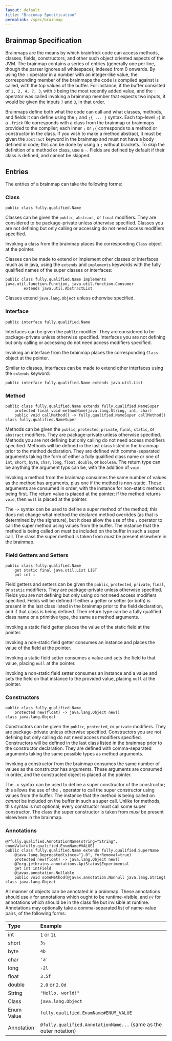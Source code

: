 ```yaml
---
layout: default
title: "Brainmap Specification"
permalink: /spec/brainmap
---
```


## Brainmap Specification

Brainmaps are the means by which brainfrick code can access methods, classes,
fields, constructors, and other such object oriented aspects of the JVM. The
brainmap contains a series of entries (generally one per line, though the parser
ignores all whitespace), indexed from 0 onwards. By using the `:` operator in a
number with an integer-like value, the corresponding member of the brainmaps the
code is compiled against is called, with the top values of the buffer. For
instance, if the buffer consisted of `1, 2, 4, 7, 3`, with `3` being the most
recently added value, and the `:` operator was called invoking a brainmap member
that expects two inputs, it would be given the inputs `7` and `3`, in that order.

Brainmaps define both what the code can call and what classes, methods, and fields
it can define using the `;` and `;{ ... }` syntax. Each top-level
`;{` in a `.frick` file corresponds with a class from the brainmap or brainmaps
provided to the compiler; each inner `;` or `;{` corresponds to a method or constructor
in the class. If you wish to make a method abstract, it must be given the
`abstract` keyword in the brainmap and must not have a body defined in code; this
can be done by using a `;` without brackets. To skip the definition of a method
or class, use a `-`. Fields are defined by default if their class is defined, and
cannot be skipped.

## Entries

The entries of a brainmap can take the following forms:

### Class
```brainmap
public class fully.qualified.Name
```
Classes can be given the `public`, `abstract`, or `final` modifiers. They are
considered to be package-private unless otherwise specified. Classes you are not
defining but only calling or accessing do not need access modifiers specified.

Invoking a class from the brainmap places the corresponding `Class` object at the
pointer.

Classes can be made to extend or implement other classes or interfaces much as in
java, using the `extends` and `implements` keywords with the fully qualified names
of the super classes or interfaces:
```brainmap
public class fully.qualified.Name implements java.util.function.Function, java.util.function.Consumer
        extends java.util.AbstractList
```
Classes extend `java.lang.Object` unless otherwise specified.

### Interface
```brainmap
public interface fully.qualified.Name
```
Interfaces can be given the `public` modifier. They are
considered to be package-private unless otherwise specified. Interfaces you are not
defining but only calling or accessing do not need access modifiers specified.

Invoking an interface from the brainmap places the corresponding `Class` object at the
pointer. 

Similar to classes, interfaces can be made to extend other interfaces using the
`extends` keyword:
```brainmap
public interface fully.qualified.Name extends java.util.List
```

### Method
```brainmap
public class fully.qualified.Name extends fully.qualified.NameSuper
    protected final void methodName(java.lang.String, int, char)
    public void callMethod() -> fully.qualified.NameSuper callMethod()
class fully.qualified.NameSuper
```

Methods can be given the `public`, `protected`, `private`, `final`, `static`, or
`abstract` modifiers. They are package-private unless otherwise specified. Methods
you are not defining but only calling do not need access modifiers specified.
Methods will be defined in the last class listed in the brainmap prior to the
method declaration. They are defined with comma-separated arguments taking the
form of either a fully qualified class name or one of `int`, `short`, `byte`,
`char`, `long`, `float`, `double`, or `boolean`. The return type can be anything
the argument typs can be, with the addition of `void`.

Invoking a method from the brainmap consumes the same number of values as
the method has arguments, plus one if the method is non-static. These arguments
are consumed in order, with the instance for non-static methods being first. The
return value is placed at the pointer; if the method returns `void`, then `null`
is placed at the pointer.

The `->` syntax can be used to define a super method of the method; this does not
change what method the declared method overrides (as that is determined by the signature),
but it does allow the use of the `;` operator to call the super method using values
from the buffer. The instance that the method is being called on must be included
on the buffer in such a super call. The class the super method is taken from
*must* be present elsewhere in the brainmap.

### Field Getters and Setters
```brainmap
public class fully.qualified.Name
    get static final java.util.List LIST
    put int i
```
Field getters and setters can be given the `public`, `protected`, `private`, `final`,
or `static` modifiers. They are package-private unless otherwise specified. Fields
you are not defining but only using do not need access modifiers specified.
Fields will be defined if either a getter or setter (or both) is present in the
last class listed in the brainmap prior to the field declaration, and if that
class is being defined. Their return type can be a fully qualified class name or
a primitive type, the same as method arguments.

Invoking a static field getter places the value of the static field at the pointer.

Invoking a non-static field getter consumes an instance and places the value of
the field at the pointer.

Invoking a static field setter consumes a value and sets the field to that value,
placing `null` at the pointer.

Invoking a non-static field setter consumes an instance and a value and sets the
field on that instance to the provided value, placing `null` at the pointer.

### Constructors
```brainmap
public class fully.qualified.Name
    protected new(float) -> java.lang.Object new()
class java.lang.Object
```
Constructors can be given the `public`, `protected`, or `private` modifiers.
They are package-private unless otherwise specified. Constructors you are not
defining but only calling do not need access modifiers specified. Constructors
will be defined in the last class listed in the brainmap prior to the constructor
declaration. They are defined with comma-separated arguments taking the same
possible types as method arguments.

Invoking a constructor from the brainmap consumes the same number of values as
the constructor has arguments. These arguments are consumed in order, and the
constructed object is placed at the pointer.

The `->` syntax can be used to define a super constructor of the constructor;
this allows the use of the `;` operator to call the super constructor using values
from the buffer. The instance that the method is being called on *cannot* be included
on the buffer in such a super call. Unlike for methods, this syntax is not optional;
every constructor must call some super constructor. The class the super constructor
is taken from *must* be present elsewhere in the brainmap.

### Annotations
```brainmap
@?fully.qualified.AnnotationName(string="String", enumVal=fully.qualified.EnumName#VALUE)
public class fully.qualified.Name extends fully.qualified.SuperName
    @java.lang.Deprecated(since="1.0", forRemoval=true)
    protected new(float) -> java.lang.Object new()
    @?org.jetbrains.annotations.ApiStatus$Experimental
    get int intField
    @javax.annotation.Nullable
    public void someMethod(@javax.annotation.Nonnull java.lang.String)
class java.lang.Object
```
All manner of objects can be annotated in a brainmap. These annotations should use
`@` for annotations which ought to be runtime-visible, and `@?` for annotations
which should be in the class file but invisible at runtime. Annotations may
optionally take a comma-separated list of name-value pairs, of the following
forms:

| Type        | Example                                                           |
| :------     | :---------------------------------------------------------------- |
| int         | `1` or `1i`                                                       |
| short       | `3s`                                                              |
| byte        | `4b`                                                              |
| char        | `'a'`                                                             |
| long        | `-2l`                                                             |
| float       | `3.5f`                                                            |
| double      | `2.0` or `2.0d`                                                   |
| String      | `"Hello, world!"`                                                 |
| Class       | `java.lang.Object`                                                |
| Enum Value  | `fully.qualified.EnumName#ENUM_VALUE`                             |
| Annotation  | `@fully.qualified.AnnotationName...` (same as the outer notation) |

